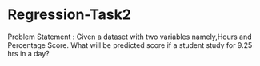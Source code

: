 # Regression-Task2

Problem Statement :
                     Given a dataset with two variables namely,Hours and Percentage Score.
What will be predicted score if a student study for 9.25 hrs in a day?                     
